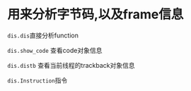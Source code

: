 # 用来分析字节码,以及frame信息

`dis.dis`直接分析function

`dis.show_code` 查看code对象信息

`dis.distb` 查看当前线程的trackback对象信息


`dis.Instruction`指令


